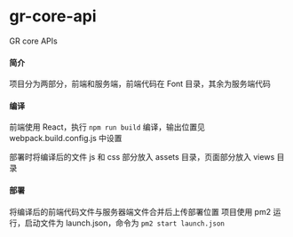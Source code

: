 # gr-core-api

GR core APIs

#### 简介
项目分为两部分，前端和服务端，前端代码在 Font 目录，其余为服务端代码

#### 编译
前端使用 React，执行 `npm run build` 编译，输出位置见 webpack.build.config.js 中设置

部署时将编译后的文件 js 和 css 部分放入 assets 目录，页面部分放入 views 目录

#### 部署
将编译后的前端代码文件与服务器端文件合并后上传部署位置
项目使用 pm2 运行，启动文件为 launch.json，命令为 `pm2 start launch.json`
